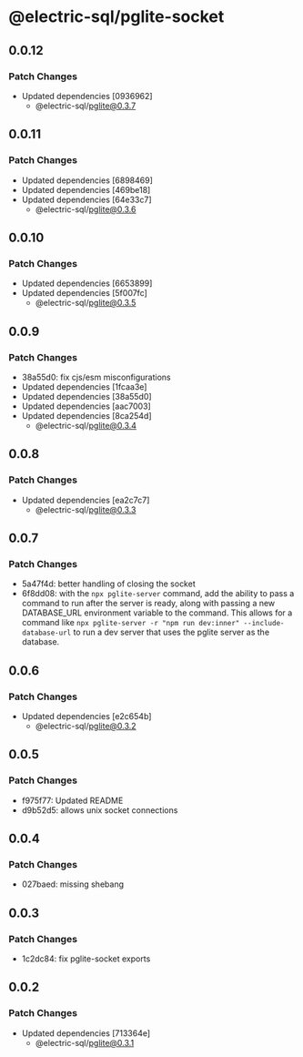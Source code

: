 # @electric-sql/pglite-socket

## 0.0.12

### Patch Changes

- Updated dependencies [0936962]
  - @electric-sql/pglite@0.3.7

## 0.0.11

### Patch Changes

- Updated dependencies [6898469]
- Updated dependencies [469be18]
- Updated dependencies [64e33c7]
  - @electric-sql/pglite@0.3.6

## 0.0.10

### Patch Changes

- Updated dependencies [6653899]
- Updated dependencies [5f007fc]
  - @electric-sql/pglite@0.3.5

## 0.0.9

### Patch Changes

- 38a55d0: fix cjs/esm misconfigurations
- Updated dependencies [1fcaa3e]
- Updated dependencies [38a55d0]
- Updated dependencies [aac7003]
- Updated dependencies [8ca254d]
  - @electric-sql/pglite@0.3.4

## 0.0.8

### Patch Changes

- Updated dependencies [ea2c7c7]
  - @electric-sql/pglite@0.3.3

## 0.0.7

### Patch Changes

- 5a47f4d: better handling of closing the socket
- 6f8dd08: with the `npx pglite-server` command, add the ability to pass a command to run after the server is ready, along with passing a new DATABASE_URL environment variable to the command. This allows for a command like `npx pglite-server -r "npm run dev:inner" --include-database-url` to run a dev server that uses the pglite server as the database.

## 0.0.6

### Patch Changes

- Updated dependencies [e2c654b]
  - @electric-sql/pglite@0.3.2

## 0.0.5

### Patch Changes

- f975f77: Updated README
- d9b52d5: allows unix socket connections

## 0.0.4

### Patch Changes

- 027baed: missing shebang

## 0.0.3

### Patch Changes

- 1c2dc84: fix pglite-socket exports

## 0.0.2

### Patch Changes

- Updated dependencies [713364e]
  - @electric-sql/pglite@0.3.1
